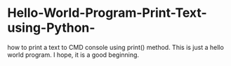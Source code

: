 # Hello-World-Program-Print-Text-using-Python-
how to print a text to CMD console using print() method. This is just a hello world program. I hope, it is a good beginning. 
